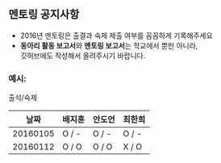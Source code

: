 ## 멘토링 공지사항

* 2016년 멘토링은 출결과 숙제 제출 여부를 꼼꼼하게 기록해주세요
* **동아리 활동 보고서**와 **멘토링 보고서**는 학교에서 뿐만 아니라,  
  깃허브에도 작성해서 올려주시기 바랍니다.

### 예시:

출석/숙제

| 날짜 | 배지훈 | 안도언 | 최한희 |
| --- | --- | --- | --- |
| 20160105 | O / - | O / - | O / - |
| 20160112 | O / O | O / O | X / O |
